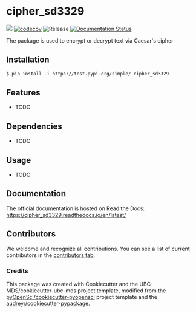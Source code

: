 # cipher_sd3329 

![](https://github.com/syd-cu/cipher_sd3329/workflows/build/badge.svg) [![codecov](https://codecov.io/gh/syd-cu/cipher_sd3329/branch/main/graph/badge.svg)](https://codecov.io/gh/syd-cu/cipher_sd3329) ![Release](https://github.com/syd-cu/cipher_sd3329/workflows/Release/badge.svg) [![Documentation Status](https://readthedocs.org/projects/cipher_sd3329/badge/?version=latest)](https://cipher_sd3329.readthedocs.io/en/latest/?badge=latest)

The package is used to encrypt or decrypt text via Caesar's cipher

## Installation

```bash
$ pip install -i https://test.pypi.org/simple/ cipher_sd3329
```

## Features

- TODO

## Dependencies

- TODO

## Usage

- TODO

## Documentation

The official documentation is hosted on Read the Docs: https://cipher_sd3329.readthedocs.io/en/latest/

## Contributors

We welcome and recognize all contributions. You can see a list of current contributors in the [contributors tab](https://github.com/syd-cu/cipher_sd3329/graphs/contributors).

### Credits

This package was created with Cookiecutter and the UBC-MDS/cookiecutter-ubc-mds project template, modified from the [pyOpenSci/cookiecutter-pyopensci](https://github.com/pyOpenSci/cookiecutter-pyopensci) project template and the [audreyr/cookiecutter-pypackage](https://github.com/audreyr/cookiecutter-pypackage).

